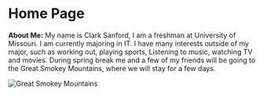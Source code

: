 # Home Page 
**About Me:** My name is Clark Sanford, I am a freshman at University of Missouri. I am currently majoring in IT. I have many interests outside of my major, such as working out, playing sports, Listening to music, watching TV and movies. During spring break me and a few of my friends will be going to the Great Smokey Mountains, where we will stay for a few days. 

![Great Smokey Mountains](https://user-images.githubusercontent.com/128101823/226038127-75f024eb-eb06-4886-9403-8d747044c54b.png)


